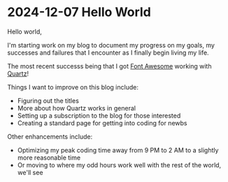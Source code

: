 # 2024-12-07 Hello World

Hello world,

I'm starting work on my blog to document my progress on my goals, my successes
and failures that I encounter as I finally begin living my life.

The most recent successs being that I got [Font Awesome](https://fontawesome.com/) working
with [Quartz](https://quartz.jzhao.xyz)!

Things I want to improve on this blog include:

* Figuring out the titles
* More about how Quartz works in general
* Setting up a subscription to the blog for those interested
* Creating a standard page for getting into coding for newbs

Other enhancements include:

* Optimizing my peak coding time away from 9 PM to 2 AM to a slightly more reasonable time
* Or moving to where my odd hours work well with the rest of the world, we'll see
